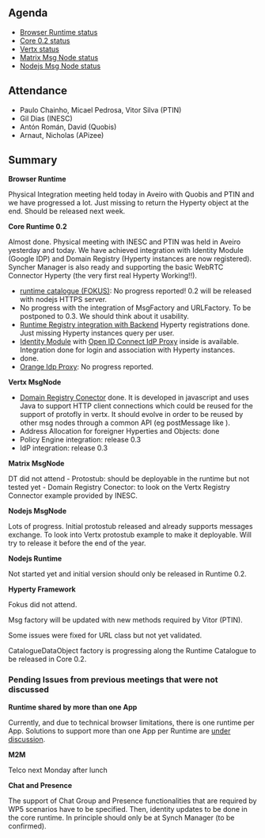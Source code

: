 Agenda
------

-	[Browser Runtime status](https://github.com/reTHINK-project/dev-runtime-browser/issues)
-	[Core 0.2 status](https://github.com/reTHINK-project/dev-runtime-core/milestones/Core%200.2)
-	[Vertx status](https://github.com/reTHINK-project/dev-msg-node-vertx/issues)
-	[Matrix Msg Node status](https://github.com/reTHINK-project/dev-msg-node-matrix)
-	[Nodejs Msg Node status](https://github.com/reTHINK-project/dev-msg-node-nodejs/issues)

Attendance
----------

-	Paulo Chainho, Micael Pedrosa, Vitor Silva (PTIN)
-	Gil Dias (INESC)
-	Antón Román, David (Quobis)
-	Arnaut, Nicholas (APizee)

Summary
-------

**Browser Runtime**

Physical Integration meeting held today in Aveiro with Quobis and PTIN and we have progressed a lot. Just missing to return the Hyperty object at the end. Should be released next week.

**Core Runtime 0.2**

Almost done. Physical meeting with INESC and PTIN was held in Aveiro yesterday and today. We have achieved integration with Identity Module (Google IDP) and Domain Registry (Hyperty instances are now registered). Syncher Manager is also ready and supporting the basic WebRTC Connector Hyperty (the very first real Hyperty Working!!).

-	[runtime catalogue (FOKUS)](https://github.com/reTHINK-project/dev-runtime-core/issues/3): No progress reported! 0.2 will be released with nodejs HTTPS server.
-	No progress with the integration of MsgFactory and URLFactory. To be postponed to 0.3. We should think about it usability.
-	[Runtime Registry integration with Backend](https://github.com/reTHINK-project/dev-runtime-core/issues/25) Hyperty registrations done. Just missing Hyperty instances query per user.
-	[Identity Module](https://github.com/reTHINK-project/dev-runtime-core/issues/26) with [Open ID Connect IdP Proxy](https://github.com/reTHINK-project/dev-runtime-core/issues/28) inside is available. Integration done for login and association with Hyperty instances.
-	done.
-	[Orange Idp Proxy](https://github.com/reTHINK-project/dev-runtime-core/issues/27): No progress reported.

**Vertx MsgNode**

-	[Domain Registry Conector](https://github.com/reTHINK-project/dev-msg-node-vertx/issues/2) done. It is developed in javascript and uses Java to support HTTP client connections which could be reused for the support of protofly in vertx. It should evolve in order to be reused by other msg nodes through a common API (eg postMessage like ).
-	Address Allocation for foreigner Hyperties and Objects: done
-	Policy Engine integration: release 0.3
-	IdP integration: release 0.3

**Matrix MsgNode**

DT did not attend - Protostub: should be deployable in the runtime but not tested yet - Domain Registry Conector: to look on the Vertx Registry Connector example provided by INESC.

**Nodejs MsgNode**

Lots of progress. Initial protostub released and already supports messages exchange. To look into Vertx protostub example to make it deployable. Will try to release it before the end of the year.

**Nodejs Runtime**

Not started yet and initial version should only be released in Runtime 0.2.

**Hyperty Framework**

Fokus did not attend.

Msg factory will be updated with new methods required by Vitor (PTIN).

Some issues were fixed for URL class but not yet validated.

CatalogueDataObject factory is progressing along the Runtime Catalogue to be released in Core 0.2.

### Pending Issues from previous meetings that were not discussed

**Runtime shared by more than one App**

Currently, and due to technical browser limitations, there is one runtime per App. Solutions to support more than one App per Runtime are [under discussion](https://github.com/reTHINK-project/core-framework/issues/137).

**M2M**

Telco next Monday after lunch

**Chat and Presence**

The support of Chat Group and Presence functionalities that are required by WP5 scenarios have to be specified. Then, identity updates to be done in the core runtime. In principle should only be at Synch Manager (to be confirmed).

